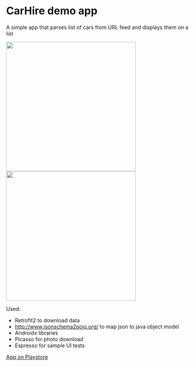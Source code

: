CarHire demo app
================

A simple app that parses list of cars from URL feed and displays them on a list

<img src="https://github.com/RdenQ/CarHire/list_of_cars.png" width="350" />
<img src="https://github.com/RdenQ/CarHire/single_car.png" width="350" />

Used:
- Retrofit2 to download data
- http://www.jsonschema2pojo.org/ to map json to java object model
- Androidx libraries
- Picasso for photo download
- Espresso for sample UI tests

[App on Playstore](https://play.google.com/store/apps/details?id=com.rdenq.carhire)



